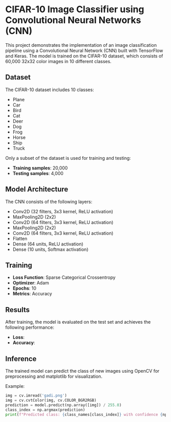 # CIFAR-10 Image Classifier using Convolutional Neural Networks (CNN)

This project demonstrates the implementation of an image classification pipeline using a Convolutional Neural Network (CNN) built with TensorFlow and Keras. The model is trained on the CIFAR-10 dataset, which consists of 60,000 32x32 color images in 10 different classes.

## Dataset

The CIFAR-10 dataset includes 10 classes:
- Plane
- Car
- Bird
- Cat
- Deer
- Dog
- Frog
- Horse
- Ship
- Truck

Only a subset of the dataset is used for training and testing:
- **Training samples**: 20,000
- **Testing samples**: 4,000

## Model Architecture

The CNN consists of the following layers:
- Conv2D (32 filters, 3x3 kernel, ReLU activation)
- MaxPooling2D (2x2)
- Conv2D (64 filters, 3x3 kernel, ReLU activation)
- MaxPooling2D (2x2)
- Conv2D (64 filters, 3x3 kernel, ReLU activation)
- Flatten
- Dense (64 units, ReLU activation)
- Dense (10 units, Softmax activation)

## Training

- **Loss Function**: Sparse Categorical Crossentropy
- **Optimizer**: Adam
- **Epochs**: 10
- **Metrics**: Accuracy

## Results

After training, the model is evaluated on the test set and achieves the following performance:

- **Loss**: _<Insert Actual Loss>_
- **Accuracy**: _<Insert Actual Accuracy>_

## Inference

The trained model can predict the class of new images using OpenCV for preprocessing and matplotlib for visualization.

Example:
```python
img = cv.imread('gadi.png')
img = cv.cvtColor(img, cv.COLOR_BGR2RGB)
prediction = model.predict(np.array([img]) / 255.0)
class_index = np.argmax(prediction)
print(f"Predicted class: {class_names[class_index]} with confidence {np.max(prediction) * 100:.2f}%")
